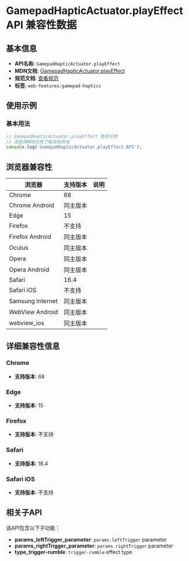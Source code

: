 # GamepadHapticActuator.playEffect API 兼容性数据

## 基本信息

- **API名称**: `GamepadHapticActuator.playEffect`
- **MDN文档**: [GamepadHapticActuator.playEffect](https://developer.mozilla.org/docs/Web/API/GamepadHapticActuator/playEffect)
- **规范文档**: [查看规范](https://w3c.github.io/gamepad/#dom-gamepadhapticactuator-playeffect)
- **标签**: `web-features:gamepad-haptics`

## 使用示例

### 基本用法

```javascript
// GamepadHapticActuator.playEffect 使用示例
// 请查阅MDN文档了解具体用法
console.log('GamepadHapticActuator.playEffect API');
```

## 浏览器兼容性

| 浏览器 | 支持版本 | 说明 |
|--------|----------|------|
| Chrome | 68 |  |
| Chrome Android | 同主版本 |  |
| Edge | 15 |  |
| Firefox | 不支持 |  |
| Firefox Android | 同主版本 |  |
| Oculus | 同主版本 |  |
| Opera | 同主版本 |  |
| Opera Android | 同主版本 |  |
| Safari | 16.4 |  |
| Safari iOS | 不支持 |  |
| Samsung Internet | 同主版本 |  |
| WebView Android | 同主版本 |  |
| webview_ios | 同主版本 |  |

## 详细兼容性信息

### Chrome

- **支持版本**: 68

### Edge

- **支持版本**: 15

### Firefox

- **支持版本**: 不支持

### Safari

- **支持版本**: 16.4

### Safari iOS

- **支持版本**: 不支持

## 相关子API

该API包含以下子功能：

- **params_leftTrigger_parameter**: `params.leftTrigger` parameter
- **params_rightTrigger_parameter**: `params.rightTrigger` parameter
- **type_trigger-rumble**: `trigger-rumble` effect type

